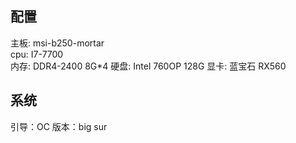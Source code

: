 ## 配置
主板: msi-b250-mortar<br/>
cpu: I7-7700<br>
内存: DDR4-2400 8G*4
硬盘: Intel 760OP 128G
显卡: 蓝宝石 RX560
## 系统
引导：OC
版本：big sur
